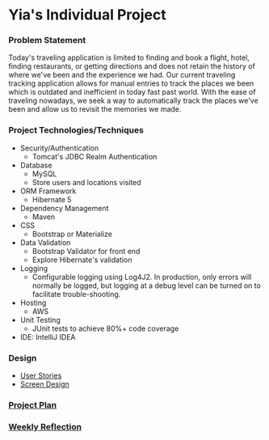 # Yia's Individual Project

### Problem Statement
Today's traveling application is limited to finding and book a flight, hotel, finding restaurants, or getting directions
and does not retain the history of where we've been and the experience we had. Our current traveling tracking 
application allows for manual entries to track the places we been which is outdated and inefficient in today fast past 
world. With the ease of traveling nowadays, we seek a way to automatically track the places we've been and allow us to 
revisit the memories we made.

### Project Technologies/Techniques
* Security/Authentication
  * Tomcat's JDBC Realm Authentication
* Database
  * MySQL
  * Store users and locations visited
* ORM Framework
  * Hibernate 5
* Dependency Management
  * Maven
* CSS 
  * Bootstrap or Materialize
* Data Validation
  * Bootstrap Validator for front end
  * Explore Hibernate's validation
* Logging
  * Configurable logging using Log4J2. In production, only errors will normally be logged, but logging at a debug level can be turned on to facilitate trouble-shooting. 
* Hosting
  * AWS
* Unit Testing
  * JUnit tests to achieve 80%+ code coverage 
* IDE: IntelliJ IDEA

### Design
* [User Stories](designDocuments/userStories.md)
* [Screen Design](designDocuments/screenDesigns.md)

### [Project Plan](ProjectPlan.md)

### [Weekly Reflection](WeeklyReflection.md)
